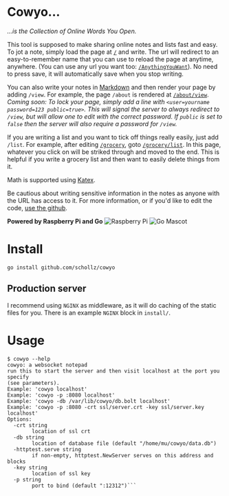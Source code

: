 # Cowyo...

_...is the Collection of Online Words You Open._

This tool is supposed to make sharing online notes and lists fast and easy. To jot a note, simply load the page at [`/`](http://cowyo.com/) and write. The url will redirect to an easy-to-remember name that you can use to reload the page at anytime, anywhere. (You can use any url you want too: [`/AnythingYouWant`](http://cowyo.com/AnythingYouWant)). No need to press save, it will automatically save when you stop writing.

You can also write your notes in [Markdown](https://daringfireball.net/projects/markdown/) and then render your page by adding `/view`. For example, the page `/about` is rendered at [`/about/view`](/about/view). _Coming soon: To lock your page, simply add a line with `<user=yourname password=123 public=true>`. This will signal the server to always redirect to `/view`, but will allow one to edit with the correct password. If `public` is set to `false` then the server will also require a password for `/view`._

If you are writing a list and you want to tick off things really easily, just add `/list`. For example, after editing [`/grocery`](http://cowyo.com/grocery), goto [`/grocery/list`](http://cowyo.com/grocery/list). In this page, whatever you click on will be striked through and moved to the end. This is helpful if you write a grocery list and then want to easily delete things from it.

Math is supported using [Katex](https://github.com/Khan/KaTeX). 

Be cautious about writing sensitive information in the notes as anyone with the URL has access to it. For more information, or if you'd like to edit the code, [use the github](https://github.com/schollz/cowyo).

**Powered by Raspberry Pi and Go** ![Raspberry Pi](http://cowyo.com/static/img/raspberrypi.png) ![Go Mascot](http://cowyo.com/static/img/gomascot.png)

# Install

`go install github.com/schollz/cowyo`

## Production server

I recommend using `NGINX` as middleware, as it will do caching of the static files for you. There is an example `NGINX` block in `install/`.

# Usage

```
$ cowyo --help
cowyo: a websocket notepad
run this to start the server and then visit localhost at the port you specify
(see parameters).
Example: 'cowyo localhost'
Example: 'cowyo -p :8080 localhost'
Example: 'cowyo -db /var/lib/cowyo/db.bolt localhost'
Example: 'cowyo -p :8080 -crt ssl/server.crt -key ssl/server.key localhost'
Options:
  -crt string
        location of ssl crt
  -db string
        location of database file (default "/home/mu/cowyo/data.db")
  -httptest.serve string
        if non-empty, httptest.NewServer serves on this address and blocks
  -key string
        location of ssl key
  -p string
        port to bind (default ":12312")```
```
